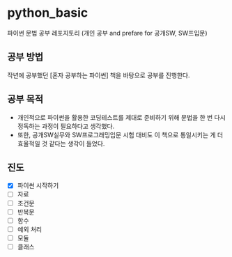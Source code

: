 # python_basic
파이썬 문법 공부 레포지토리 (개인 공부 and prefare for 공개SW, SW프입문)

## 공부 방법
작년에 공부했던 [혼자 공부하는 파이썬] 책을 바탕으로 공부를 진행한다.

## 공부 목적
* 개인적으로 파이썬을 활용한 코딩테스트를 제대로 준비하기 위해 문법을 한 번 다시 정독하는 과정이 필요하다고 생각했다.
* 또한, 공개SW실무와 SW프로그래밍입문 시험 대비도 이 책으로 통일시키는 게 더 효율적일 것 같다는 생각이 들었다.

## 진도
- [x] 파이썬 시작하기
- [ ] 자료
- [ ] 조건문
- [ ] 반복문
- [ ] 함수
- [ ] 예외 처리
- [ ] 모듈
- [ ] 클래스
